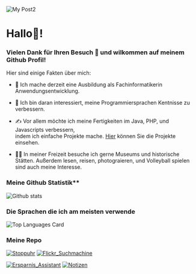 ![My Post2](https://user-images.githubusercontent.com/71266593/94726550-ae892f00-035d-11eb-915a-ca6b80d82bdc.png)


# Hallo👋! 

### Vielen Dank für Ihren Besuch 🙏 und wilkommen auf meinem Github Profil! 

Hier sind einige Fakten über mich:

- 🔭 Ich mache derzeit eine Ausbildung als Fachinformatikerin Anwendungsentwicklung.

- 🌱 Ich bin daran interessiert, meine Programmiersprachen Kentnisse zu verbessern.

- ✍ Vor allem möchte ich meine Fertigkeiten im Java, PHP, und Javascripts verbessern,</br>
   indem ich einfache Projekte mache. [Hier](https://mehrapi.github.io) können Sie die Projekte einsehen.

- 🏃‍♀️ In meiner Freizeit besuche ich gerne Museums und historische Stätten. Außerdem lesen, reisen, photograieren,
und Volleyball spielen sind auch meine Interesse.


### Meine Github Statistik**

![Github stats](https://github-readme-stats.vercel.app/api?username=Mehrapi&theme=buefy&show_icons=true&count_private=true)


### Die Sprachen die ich am meisten verwende

![Top Languages Card](https://github-readme-stats.vercel.app/api/top-langs/?username=Mehrapi&hide=Ruby)



### Meine Repo

[![Stoppuhr](https://github-readme-stats.vercel.app/api/pin/?username=Mehrapi&repo=Stoppuhr&show_owner=true)](https://github.com/Mehrapi/Stoppuhr)
[![Flickr_Suchmachine](https://github-readme-stats.vercel.app/api/pin/?username=Mehrapi&repo=Flickr_Suchmachine&show_owner=true)](https://github.com/Mehrapi/Flickr_Suchmachine)

[![Ersparnis_Assistant](https://github-readme-stats.vercel.app/api/pin/?username=Mehrapi&repo=ErsparnisAssistant&show_owner=true)](https://github.com/Mehrapi/ErsparnisAssistant)
[![Notizen](https://github-readme-stats.vercel.app/api/pin/?username=Mehrapi&repo=Notizen&show_owner=true)](https://github.com/Mehrapi/Notizen) 
